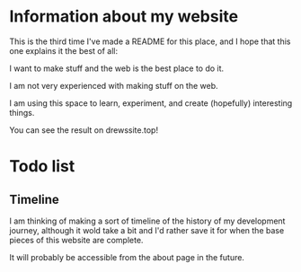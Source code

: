 # Information about my website

This is the third time I've made a README for this place, and I hope that this one explains it the best of all:

I want to make stuff and the web is the best place to do it.

I am not very experienced with making stuff on the web.

I am using this space to learn, experiment, and create (hopefully) interesting things.

You can see the result on drewssite.top!

# Todo list
## Timeline
I am thinking of making a sort of timeline of the history of my development journey,
although it wold take a bit and I'd rather save it for when the base pieces of this website are complete.

It will probably be accessible from the about page in the future.